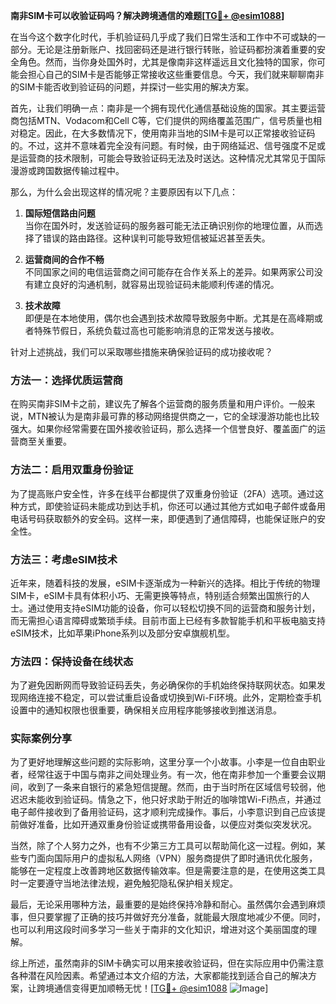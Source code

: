 **南非SIM卡可以收验证码吗？解决跨境通信的难题[[TG💪+ @esim1088](https://t.me/s/esim1088)]**

在当今这个数字化时代，手机验证码几乎成了我们日常生活和工作中不可或缺的一部分。无论是注册新账户、找回密码还是进行银行转账，验证码都扮演着重要的安全角色。然而，当你身处国外时，尤其是像南非这样遥远且文化独特的国家，你可能会担心自己的SIM卡是否能够正常接收这些重要信息。今天，我们就来聊聊南非的SIM卡能否收到验证码的问题，并探讨一些实用的解决方案。

首先，让我们明确一点：南非是一个拥有现代化通信基础设施的国家。其主要运营商包括MTN、Vodacom和Cell C等，它们提供的网络覆盖范围广，信号质量也相对稳定。因此，在大多数情况下，使用南非当地的SIM卡是可以正常接收验证码的。不过，这并不意味着完全没有问题。有时候，由于网络延迟、信号强度不足或是运营商的技术限制，可能会导致验证码无法及时送达。这种情况尤其常见于国际漫游或跨国数据传输过程中。

那么，为什么会出现这样的情况呢？主要原因有以下几点：

1. **国际短信路由问题**  
   当你在国外时，发送验证码的服务器可能无法正确识别你的地理位置，从而选择了错误的路由路径。这种误判可能导致短信被延迟甚至丢失。

2. **运营商间的合作不畅**  
   不同国家之间的电信运营商之间可能存在合作关系上的差异。如果两家公司没有建立良好的沟通机制，就容易出现验证码未能顺利传递的情况。

3. **技术故障**  
   即便是在本地使用，偶尔也会遇到技术故障导致服务中断。尤其是在高峰期或者特殊节假日，系统负载过高也可能影响消息的正常发送与接收。

针对上述挑战，我们可以采取哪些措施来确保验证码的成功接收呢？

### 方法一：选择优质运营商

在购买南非SIM卡之前，建议先了解各个运营商的服务质量和用户评价。一般来说，MTN被认为是南非最可靠的移动网络提供商之一，它的全球漫游功能也比较强大。如果你经常需要在国外接收验证码，那么选择一个信誉良好、覆盖面广的运营商至关重要。

### 方法二：启用双重身份验证

为了提高账户安全性，许多在线平台都提供了双重身份验证（2FA）选项。通过这种方式，即使验证码未能成功到达手机，你还可以通过其他方式如电子邮件或备用电话号码获取额外的安全码。这样一来，即便遇到了通信障碍，也能保证账户的安全性。

### 方法三：考虑eSIM技术

近年来，随着科技的发展，eSIM卡逐渐成为一种新兴的选择。相比于传统的物理SIM卡，eSIM卡具有体积小巧、无需更换等特点，特别适合频繁出国旅行的人士。通过使用支持eSIM功能的设备，你可以轻松切换不同的运营商和服务计划，而无需担心语言障碍或繁琐手续。目前市面上已经有多款智能手机和平板电脑支持eSIM技术，比如苹果iPhone系列以及部分安卓旗舰机型。

### 方法四：保持设备在线状态

为了避免因断网而导致验证码丢失，务必确保你的手机始终保持联网状态。如果发现网络连接不稳定，可以尝试重启设备或切换到Wi-Fi环境。此外，定期检查手机设置中的通知权限也很重要，确保相关应用程序能够接收到推送消息。

### 实际案例分享

为了更好地理解这些问题的实际影响，这里分享一个小故事。小李是一位自由职业者，经常往返于中国与南非之间处理业务。有一次，他在南非参加一个重要会议期间，收到了一条来自银行的紧急短信提醒。然而，由于当时所在区域信号较弱，他迟迟未能收到验证码。情急之下，他只好求助于附近的咖啡馆Wi-Fi热点，并通过电子邮件接收到了备用验证码，这才顺利完成操作。事后，小李意识到自己应该提前做好准备，比如开通双重身份验证或携带备用设备，以便应对类似突发状况。

当然，除了个人努力之外，也有不少第三方工具可以帮助简化这一过程。例如，某些专门面向国际用户的虚拟私人网络（VPN）服务商提供了即时通讯优化服务，能够在一定程度上改善跨地区数据传输效率。但是需要注意的是，在使用这类工具时一定要遵守当地法律法规，避免触犯隐私保护相关规定。

最后，无论采用哪种方法，最重要的是始终保持冷静和耐心。虽然偶尔会遇到麻烦事，但只要掌握了正确的技巧并做好充分准备，就能最大限度地减少不便。同时，也可以利用这段时间多学习一些关于南非的文化知识，增进对这个美丽国度的理解。

综上所述，虽然南非的SIM卡确实可以用来接收验证码，但在实际应用中仍需注意各种潜在风险因素。希望通过本文介绍的方法，大家都能找到适合自己的解决方案，让跨境通信变得更加顺畅无忧！[[TG💪+ @esim1088](https://t.me/s/esim1088) ![Image](https://i.postimg.cc/4NQfJmqS/Snipaste-2025-05-13-00-14-12.png)]